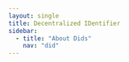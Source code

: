 ```yaml
---
layout: single
title: Decentralized IDentifier
sidebar:
  - title: "About Dids"
    nav: "did"
---
```

